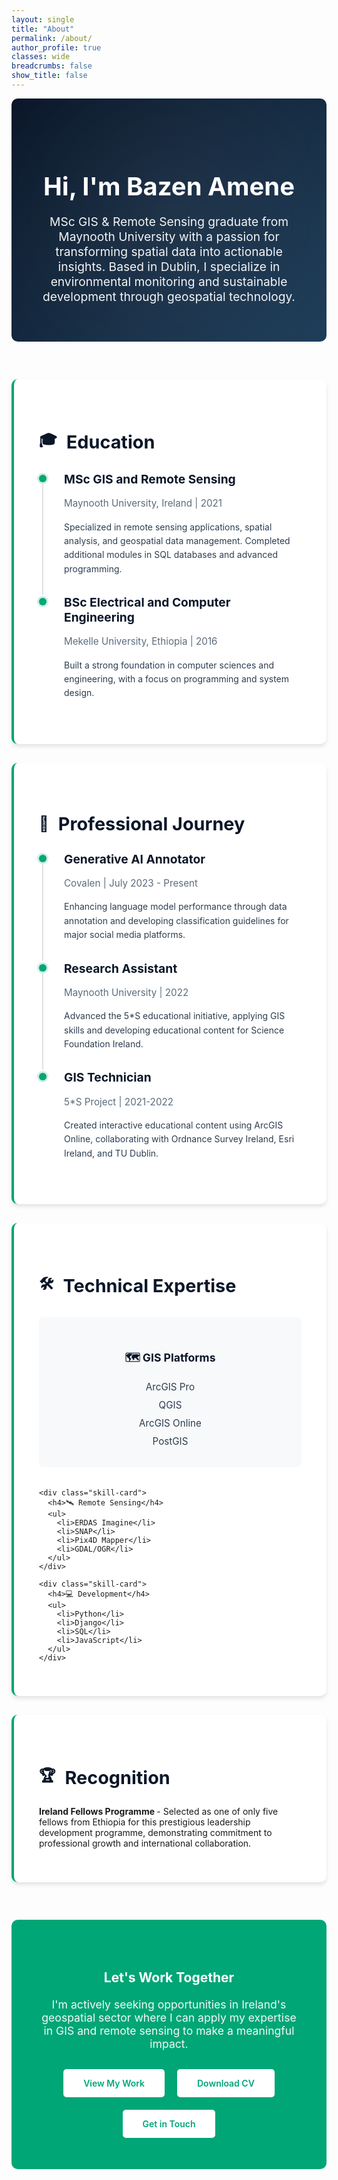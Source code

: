 ```yaml
---
layout: single
title: "About"
permalink: /about/
author_profile: true
classes: wide
breadcrumbs: false
show_title: false
---
```


<style>
/* Hide the page title */
.page__title {
  display: none;
}

/* Matching the homepage style */
:root {
  --primary-color: #0a1628;
  --secondary-color: #1e3d59;
  --accent-color: #00a676;
  --text-dark: #2c3e50;
  --text-light: #5a6c7d;
  --bg-light: #f8f9fa;
  --shadow: 0 4px 6px rgba(0,0,0,0.1);
  --shadow-hover: 0 8px 15px rgba(0,0,0,0.2);
}

/* Hero Section */
.about-hero {
  background: linear-gradient(135deg, var(--primary-color), var(--secondary-color));
  color: white;
  padding: 60px 40px;
  border-radius: 10px;
  text-align: center;
  margin-bottom: 60px;
  position: relative;
  overflow: hidden;
}

.about-hero::before {
  content: '';
  position: absolute;
  top: -50%;
  right: -50%;
  width: 200%;
  height: 200%;
  background: radial-gradient(circle, rgba(255,255,255,0.1) 0%, transparent 70%);
  animation: pulse 4s ease-in-out infinite;
}

@keyframes pulse {
  0%, 100% { transform: scale(0.8); opacity: 0.5; }
  50% { transform: scale(1.2); opacity: 0.8; }
}

.about-hero h1 {
  position: relative;
  z-index: 1;
  font-size: 2.5rem;
  margin-bottom: 20px;
}

.about-hero p {
  position: relative;
  z-index: 1;
  font-size: 1.2rem;
  opacity: 0.95;
  max-width: 800px;
  margin: 0 auto;
}

/* Content Cards */
.about-section {
  background: white;
  border-radius: 10px;
  padding: 40px;
  margin-bottom: 30px;
  box-shadow: var(--shadow);
  border-left: 4px solid var(--accent-color);
  transition: all 0.3s ease;
}

.about-section:hover {
  transform: translateY(-3px);
  box-shadow: var(--shadow-hover);
}

.about-section h2 {
  color: var(--primary-color);
  margin-bottom: 25px;
  font-size: 1.8rem;
  display: flex;
  align-items: center;
  gap: 15px;
}

.about-section h2 .icon {
  font-size: 1.5rem;
}

/* Education & Experience Timeline */
.timeline-item {
  position: relative;
  padding-left: 40px;
  margin-bottom: 30px;
}

.timeline-item::before {
  content: '';
  position: absolute;
  left: 0;
  top: 5px;
  width: 12px;
  height: 12px;
  background: var(--accent-color);
  border-radius: 50%;
  box-shadow: 0 0 0 3px rgba(0, 166, 118, 0.2);
}

.timeline-item::after {
  content: '';
  position: absolute;
  left: 5px;
  top: 20px;
  width: 2px;
  height: calc(100% + 10px);
  background: #e0e0e0;
}

.timeline-item:last-child::after {
  display: none;
}

.timeline-item h3 {
  color: var(--primary-color);
  margin-bottom: 5px;
  font-size: 1.2rem;
}

.timeline-item .meta {
  color: var(--text-light);
  font-size: 0.95rem;
  margin-bottom: 10px;
}

.timeline-item p {
  color: var(--text-dark);
  line-height: 1.6;
}

/* Skills Grid */
.skills-container {
  display: grid;
  grid-template-columns: repeat(auto-fit, minmax(250px, 1fr));
  gap: 20px;
  margin-top: 30px;
}

.skill-card {
  background: var(--bg-light);
  padding: 25px;
  border-radius: 8px;
  text-align: center;
  transition: all 0.3s ease;
  border: 2px solid transparent;
}

.skill-card:hover {
  border-color: var(--accent-color);
  transform: translateY(-3px);
}

.skill-card h4 {
  color: var(--primary-color);
  margin-bottom: 15px;
  font-size: 1.1rem;
}

.skill-card ul {
  list-style: none;
  padding: 0;
  margin: 0;
}

.skill-card li {
  color: var(--text-dark);
  padding: 5px 0;
  font-size: 0.95rem;
}

/* CTA Section */
.about-cta {
  background: linear-gradient(135deg, var(--accent-color), #00a676);
  color: white;
  padding: 50px 40px;
  border-radius: 10px;
  text-align: center;
  margin-top: 60px;
}

.about-cta h2 {
  margin-bottom: 20px;
}

.about-cta p {
  font-size: 1.1rem;
  margin-bottom: 30px;
  opacity: 0.95;
}

.btn-group {
  display: flex;
  gap: 20px;
  justify-content: center;
  flex-wrap: wrap;
}

/* Professional Button */
.btn--professional {
  background: white;
  color: var(--accent-color);
  padding: 12px 30px;
  border-radius: 5px;
  text-decoration: none;
  display: inline-block;
  font-weight: 600;
  transition: all 0.3s ease;
  border: 2px solid white;
}

.btn--professional:hover {
  background: transparent;
  color: white;
  transform: translateY(-2px);
}

/* Responsive */
@media (max-width: 768px) {
  .about-hero h1 {
    font-size: 2rem;
  }
  
  .skills-container {
    grid-template-columns: 1fr;
  }
  
  .btn-group {
    flex-direction: column;
    align-items: center;
  }
}
</style>

<div class="about-hero">
  <h1>Hi, I'm Bazen Amene</h1>
  <p>MSc GIS & Remote Sensing graduate from Maynooth University with a passion for transforming spatial data into actionable insights. Based in Dublin, I specialize in environmental monitoring and sustainable development through geospatial technology.</p>
</div>

<div class="about-section">
  <h2><span class="icon">🎓</span> Education</h2>
  
  <div class="timeline-item">
    <h3>MSc GIS and Remote Sensing</h3>
    <p class="meta">Maynooth University, Ireland | 2021</p>
    <p>Specialized in remote sensing applications, spatial analysis, and geospatial data management. Completed additional modules in SQL databases and advanced programming.</p>
  </div>
  
  <div class="timeline-item">
    <h3>BSc Electrical and Computer Engineering</h3>
    <p class="meta">Mekelle University, Ethiopia | 2016</p>
    <p>Built a strong foundation in computer sciences and engineering, with a focus on programming and system design.</p>
  </div>
</div>

<div class="about-section">
  <h2><span class="icon">💼</span> Professional Journey</h2>
  
  <div class="timeline-item">
    <h3>Generative AI Annotator</h3>
    <p class="meta">Covalen | July 2023 - Present</p>
    <p>Enhancing language model performance through data annotation and developing classification guidelines for major social media platforms.</p>
  </div>
  
  <div class="timeline-item">
    <h3>Research Assistant</h3>
    <p class="meta">Maynooth University | 2022</p>
    <p>Advanced the 5*S educational initiative, applying GIS skills and developing educational content for Science Foundation Ireland.</p>
  </div>
  
  <div class="timeline-item">
    <h3>GIS Technician</h3>
    <p class="meta">5*S Project | 2021-2022</p>
    <p>Created interactive educational content using ArcGIS Online, collaborating with Ordnance Survey Ireland, Esri Ireland, and TU Dublin.</p>
  </div>
</div>

<div class="about-section">
  <h2><span class="icon">🛠️</span> Technical Expertise</h2>
  
  <div class="skills-container">
    <div class="skill-card">
      <h4>🗺️ GIS Platforms</h4>
      <ul>
        <li>ArcGIS Pro</li>
        <li>QGIS</li>
        <li>ArcGIS Online</li>
        <li>PostGIS</li>
      </ul>
    </div>
    
    <div class="skill-card">
      <h4>🛰️ Remote Sensing</h4>
      <ul>
        <li>ERDAS Imagine</li>
        <li>SNAP</li>
        <li>Pix4D Mapper</li>
        <li>GDAL/OGR</li>
      </ul>
    </div>
    
    <div class="skill-card">
      <h4>💻 Development</h4>
      <ul>
        <li>Python</li>
        <li>Django</li>
        <li>SQL</li>
        <li>JavaScript</li>
      </ul>
    </div>
  </div>
</div>

<div class="about-section">
  <h2><span class="icon">🏆</span> Recognition</h2>
  <p><strong>Ireland Fellows Programme </strong> - Selected as one of only five fellows from Ethiopia for this prestigious leadership development programme, demonstrating commitment to professional growth and international collaboration.</p>
</div>

<div class="about-cta">
  <h2>Let's Work Together</h2>
  <p>I'm actively seeking opportunities in Ireland's geospatial sector where I can apply my expertise in GIS and remote sensing to make a meaningful impact.</p>
  
  <div class="btn-group">
    <a href="/portfolio/" class="btn--professional">View My Work</a>
    <a href="/assets/cv/Bazen Amene 2025 CV.pdf" class="btn--professional">Download CV</a>
    <a href="/contact/" class="btn--professional">Get in Touch</a>
  </div>
</div>
